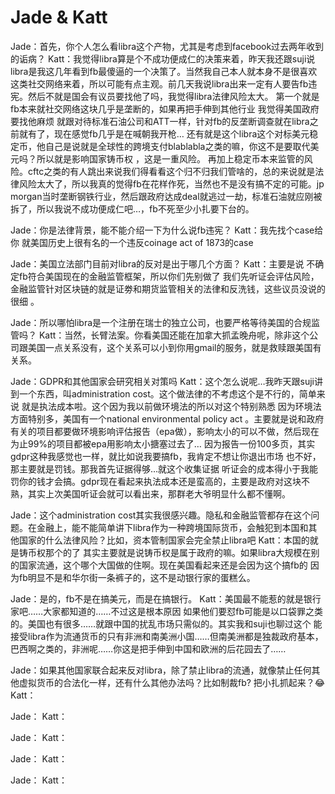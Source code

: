 # Jade & Katt
Jade：首先，你个人怎么看libra这个产物，尤其是考虑到facebook过去两年收到的诟病？
Katt：我觉得libra算是个不成功便成仁的决策来着，昨天我还跟suji说libra是我这几年看到fb最傻逼的一个决策了。当然我自己本人就本身不是很喜欢这类社交网络来着，所以可能有点主观。前几天我说libra出来一定有人要告fb违宪。然后不就是国会有议员要找他了吗，我觉得libra法律风险太大。
第一个就是fb本来就社交网络这块几乎是垄断的，如果再把手伸到其他行业 我觉得美国政府要找他麻烦 就跟对待标准石油公司和ATT一样，针对fb的反垄断调查就在libra之前就有了，现在感觉fb几乎是在喊朝我开枪…
还有就是这个libra这个对标美元稳定币，他自己是说就是全球性的跨境支付blablabla之类的嘛，你这不是要取代美元吗？所以就是影响国家铸币权 ，这是一重风险。
再加上稳定币本来监管的风险。cftc之类的有人跳出来说我们得看看这个归不归我们管啥的，总的来说就是法律风险太大了，所以我真的觉得fb在花样作死，当然也不是没有搞不定的可能。jp morgan当时垄断钢铁行业，然后跟政府达成deal就逃过一劫，标准石油就应刚被拆了，所以我说不成功便成仁吧…，fb不死至少小扎要下台的。

Jade：你是法律背景，能不能介绍一下为什么说fb违宪？
Katt：我先找个case给你 就美国历史上很有名的一个违反coinage act of 1873的case

Jade：美国立法部门目前对libra的反对是出于哪几个方面？
Katt：主要是说 不确定fb符合美国现在的金融监管框架，所以你们先别做了 我们先听证会评估风险，金融监管针对区块链的就是证劵和期货监管相关的法律和反洗钱，这些议员没说的很细 。

Jade：所以哪怕libra是一个注册在瑞士的独立公司，也要严格等待美国的合规监管吗？
Katt：当然，长臂法案。你看美国还能在加拿大抓孟晚舟呢，除非这个公司跟美国一点关系没有，这个关系可以小到你用gmail的服务，就是救赎跟美国有关系。

Jade：GDPR和其他国家会研究相关对策吗
Katt：这个怎么说呢…我昨天跟suji讲到一个东西，叫administration cost。这个做法律的不考虑这个是不行的，简单来说 就是执法成本啦。这个因为我以前做环境法的所以对这个特别熟悉 因为环境法方面特别多，美国有一个national environmental policy act 。主要就是说和政府有关的项目都要做环境影响评估报告（epa做），影响太小的可以不做，然后现在为止99%的项目都被epa用影响太小搪塞过去了…
因为报告一份100多页，其实gdpr这种我感觉也一样，就比如说我要搞fb，我肯定不想让你退出市场 也不好，那主要就是罚钱。那我首先证据得够…就这个收集证据 听证会的成本得小于我能罚你的钱才会搞。gdpr现在看起来执法成本还是蛮高的，主要是政府对这块不熟，其实上次美国听证会就可以看出来，那群老大爷明显什么都不懂啊。

Jade：这个administration cost其实我很感兴趣。隐私和金融监管都存在这个问题。在金融上，能不能简单讲下libra作为一种跨境国际货币，会触犯到本国和其他国家的什么法律风险？比如，资本管制国家会完全禁止libra吧
Katt：本国的就是铸币权那个的了 其实主要就是说铸币权是属于政府的嘛。如果libra大规模在别的国家流通，这个哪个大国做的住啊。现在美国看起来还是会因为这个搞fb的 因为fb明显不是和华尔街一条裤子的，这不是动银行家的蛋糕么。

Jade：是的，fb不是在搞美元，而是在搞银行。
Katt：美国最不能惹的就是银行家吧……大家都知道的……不过这是根本原因 如果他们要怼fb可能是以口袋罪之类的。美国也有很多……就跟中国的扰乱市场只需似的。其实我和suji也聊过这个 能接受libra作为流通货币的只有非洲和南美洲小国……但南美洲都是独裁政府基本，巴西啊之类的，非洲呢……你这是把手伸到中国和欧洲的后花园去了……

Jade：如果其他国家联合起来反对libra，除了禁止libra的流通，就像禁止任何其他虚拟货币的合法化一样，还有什么其他办法吗？比如制裁fb? 把小扎抓起来？😂
Katt：

Jade：
Katt：

Jade：
Katt：

Jade：
Katt：

Jade：
Katt：